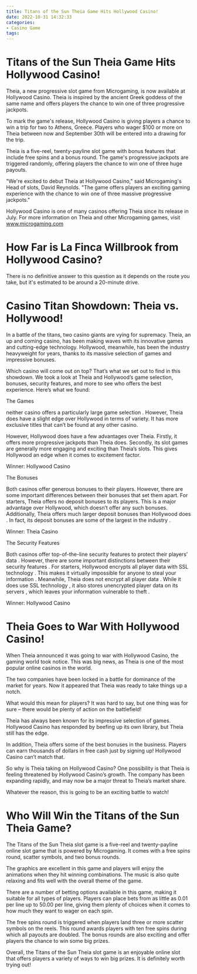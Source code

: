 ```yaml
---
title: Titans of the Sun Theia Game Hits Hollywood Casino!
date: 2022-10-31 14:32:33
categories:
- Casino Game
tags:
---
```



#  Titans of the Sun Theia Game Hits Hollywood Casino!

Theia, a new progressive slot game from Microgaming, is now available at Hollywood Casino. Theia is inspired by the ancient Greek goddess of the same name and offers players the chance to win one of three progressive jackpots.

To mark the game's release, Hollywood Casino is giving players a chance to win a trip for two to Athens, Greece. Players who wager $100 or more on Theia between now and September 30th will be entered into a drawing for the trip.

Theia is a five-reel, twenty-payline slot game with bonus features that include free spins and a bonus round. The game's progressive jackpots are triggered randomly, offering players the chance to win one of three huge payouts.

"We're excited to debut Theia at Hollywood Casino," said Microgaming's Head of slots, David Reynolds. "The game offers players an exciting gaming experience with the chance to win one of three massive progressive jackpots."

Hollywood Casino is one of many casinos offering Theia since its release in July. For more information on Theia and other Microgaming games, visit www.microgaming.com

#  How Far is La Finca Willbrook from Hollywood Casino?

There is no definitive answer to this question as it depends on the route you take, but it's estimated to be around a 20-minute drive.

#  Casino Titan Showdown: Theia vs. Hollywood!

In a battle of the titans, two casino giants are vying for supremacy. Theia, an up and coming casino, has been making waves with its innovative games and cutting-edge technology. Hollywood, meanwhile, has been the industry heavyweight for years, thanks to its massive selection of games and impressive bonuses.

Which casino will come out on top? That’s what we set out to find in this showdown. We took a look at Theia and Hollywood’s game selection, bonuses, security features, and more to see who offers the best experience. Here’s what we found:

The Games

 neither casino offers a particularly large game selection . However, Theia does have a slight edge over Hollywood in terms of variety. It has more exclusive titles that can’t be found at any other casino.

However, Hollywood does have a few advantages over Theia. Firstly, it offers more progressive jackpots than Theia does. Secondly, its slot games are generally more engaging and exciting than Theia’s slots. This gives Hollywood an edge when it comes to excitement factor.

Winner: Hollywood Casino

The Bonuses

Both casinos offer generous bonuses to their players. However, there are some important differences between their bonuses that set them apart. For starters, Theia offers no deposit bonuses to its players. This is a major advantage over Hollywood, which doesn’t offer any such bonuses. Additionally, Theia offers much larger deposit bonuses than Hollywood does . In fact, its deposit bonuses are some of the largest in the industry .

Winner: Theia Casino

The Security Features

Both casinos offer top-of-the-line security features to protect their players’ data . However, there are some important distinctions between their security features . For starters, Hollywood encrypts all player data with SSL technology . This makes it virtually impossible for anyone to steal your information . Meanwhile, Theia does not encrypt all player data . While it does use SSL technology , it also stores unencrypted player data on its servers , which leaves your information vulnerable to theft .


 Winner: Hollywood Casino

#  Theia Goes to War With Hollywood Casino!

When Theia announced it was going to war with Hollywood Casino, the gaming world took notice. This was big news, as Theia is one of the most popular online casinos in the world.

The two companies have been locked in a battle for dominance of the market for years. Now it appeared that Theia was ready to take things up a notch.

What would this mean for players? It was hard to say, but one thing was for sure – there would be plenty of action on the battlefield!

Theia has always been known for its impressive selection of games. Hollywood Casino has responded by beefing up its own library, but Theia still has the edge.

In addition, Theia offers some of the best bonuses in the business. Players can earn thousands of dollars in free cash just by signing up! Hollywood Casino can’t match that.

So why is Theia taking on Hollywood Casino? One possibility is that Theia is feeling threatened by Hollywood Casino’s growth. The company has been expanding rapidly, and may now be a major threat to Theia’s market share.

Whatever the reason, this is going to be an exciting battle to watch!

#  Who Will Win the Titans of the Sun Theia Game?

The Titans of the Sun Theia slot game is a five-reel and twenty-payline online slot game that is powered by Microgaming. It comes with a free spins round, scatter symbols, and two bonus rounds.

The graphics are excellent in this game and players will enjoy the animations when they hit winning combinations. The music is also quite relaxing and fits well with the overall theme of the game.

There are a number of betting options available in this game, making it suitable for all types of players. Players can place bets from as little as 0.01 per line up to 50.00 per line, giving them plenty of choices when it comes to how much they want to wager on each spin.

The free spins round is triggered when players land three or more scatter symbols on the reels. This round awards players with ten free spins during which all payouts are doubled. The bonus rounds are also exciting and offer players the chance to win some big prizes.

Overall, the Titans of the Sun Theia slot game is an enjoyable online slot that offers players a variety of ways to win big prizes. It is definitely worth trying out!